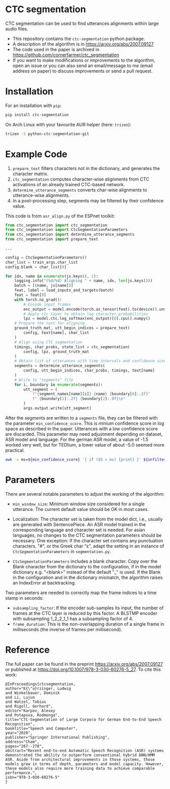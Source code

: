# CTC segmentation

CTC segmentation can be used to find utterances alignments within large audio files.

* This repository contains the `ctc-segmentation` python package.
* A description of the algorithm is in https://arxiv.org/abs/2007.09127
* The code used in the paper is archived in https://github.com/cornerfarmer/ctc_segmentation
* If you want to make modifications or improvements to the algorithm, open an issue or you can also send an email/message to me (email address on paper) to discuss improvements or send a pull request.

# Installation

For an installation with `pip`:

```sh
pip install ctc-segmentation
```

On Arch Linux with your favourite AUR helper (here: `trizen`):

```sh
trizen -S python-ctc-segmentation-git
```

# Example Code

1. `prepare_text` filters characters not in the dictionary, and generates the character matrix.
2. `ctc_segmentation` computes character-wise alignments from CTC activations of an already trained CTC-based network.
3. `determine_utterance_segments` converts char-wise alignments to utterance-wise alignments.
4. In a post-processing step, segments may be filtered by their confidence value.

This code is from `asr_align.py` of the ESPnet toolkit:


```python
from ctc_segmentation import ctc_segmentation
from ctc_segmentation import CtcSegmentationParameters
from ctc_segmentation import determine_utterance_segments
from ctc_segmentation import prepare_text

...

config = CtcSegmentationParameters()
char_list = train_args.char_list
config.blank = char_list[0]

for idx, name in enumerate(js.keys(), 1):
    logging.info("(%d/%d) Aligning " + name, idx, len(js.keys()))
    batch = [(name, js[name])]
    feat, label = load_inputs_and_targets(batch)
    feat = feat[0]
    with torch.no_grad():
        # Encode input frames
        enc_output = model.encode(torch.as_tensor(feat).to(device)).unsqueeze(0)
        # Apply ctc layer to obtain log character probabilities
        lpz = model.ctc.log_softmax(enc_output)[0].cpu().numpy()
    # Prepare the text for aligning
    ground_truth_mat, utt_begin_indices = prepare_text(
        config, text[name], char_list
    )
    # Align using CTC segmentation
    timings, char_probs, state_list = ctc_segmentation(
        config, lpz, ground_truth_mat
    )
    # Obtain list of utterances with time intervals and confidence score
    segments = determine_utterance_segments(
        config, utt_begin_indices, char_probs, timings, text[name]
    )
    # Write to "segments" file
    for i, boundary in enumerate(segments):
        utt_segment = (
            f"{segment_names[name][i]} {name} {boundary[0]:.2f}"
            f" {boundary[1]:.2f} {boundary[2]:.9f}\n"
        )
        args.output.write(utt_segment)
```

After the segments are written to a `segments` file, they can be filtered with the parameter `min_confidence_score`. This is minium confidence score in log space as described in the paper. Utterances with a low confidence score are discarded. This parameter may need adjustment depending on dataset, ASR model and language. For the german ASR model, a value of -1.5 worked very well, but for TEDlium, a lower value of about -5.0 seemed more practical.

```bash
awk -v ms=${min_confidence_score} '{ if ($5 > ms) {print} }' ${unfiltered} > ${filtered}
```


# Parameters

There are several notable parameters to adjust the working of the algorithm:


* `min_window_size`: Minimum window size considered for a single utterance. The current default value should be OK in most cases.

* Localization: The character set is taken from the model dict, i.e., usually are generated with SentencePiece. An ASR model trained in the corresponding language and character set is needed. For asian languages, no changes to the CTC segmentation parameters should be necessary. One exception: If the character set contains any punctuation characters, "#", or the Greek char "ε", adapt the setting in an instance of `CtcSegmentationParameters` in `segmentation.py`.

* `CtcSegmentationParameters` includes a blank character. Copy over the Blank character from the dictionary to the configuration, if in the model dictionary e.g. "\<blank>" instead of the default "_" is used. If the Blank in the configuration and in the dictionary mismatch, the algorithm raises an IndexError at backtracking.

Two parameters are needed to correctly map the frame indices to a time stamp in seconds:

* `subsampling_factor`: If the encoder sub-samples its input, the number of frames at the CTC layer is reduced by this factor. A BLSTMP encoder with subsampling 1_2_2_1_1 has a subsampling factor of 4. 
* `frame_duration`: This is the non-overlapping duration of a single frame in milliseconds (the inverse of frames per millisecond).


# Reference

The full paper can be found in the preprint https://arxiv.org/abs/2007.09127 or published at https://doi.org/10.1007/978-3-030-60276-5_27. To cite this work:

```
@InProceedings{ctcsegmentation,
author="K{\"u}rzinger, Ludwig
and Winkelbauer, Dominik
and Li, Lujun
and Watzel, Tobias
and Rigoll, Gerhard",
editor="Karpov, Alexey
and Potapova, Rodmonga",
title="CTC-Segmentation of Large Corpora for German End-to-End Speech Recognition",
booktitle="Speech and Computer",
year="2020",
publisher="Springer International Publishing",
address="Cham",
pages="267--278",
abstract="Recent end-to-end Automatic Speech Recognition (ASR) systems demonstrated the ability to outperform conventional hybrid DNN/HMM ASR. Aside from architectural improvements in those systems, those models grew in terms of depth, parameters and model capacity. However, these models also require more training data to achieve comparable performance.",
isbn="978-3-030-60276-5"
}
```
